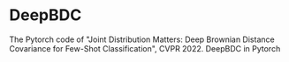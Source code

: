 # DeepBDC
The Pytorch code of "Joint Distribution Matters: Deep Brownian Distance Covariance for Few-Shot Classification", CVPR 2022.
DeepBDC in Pytorch

